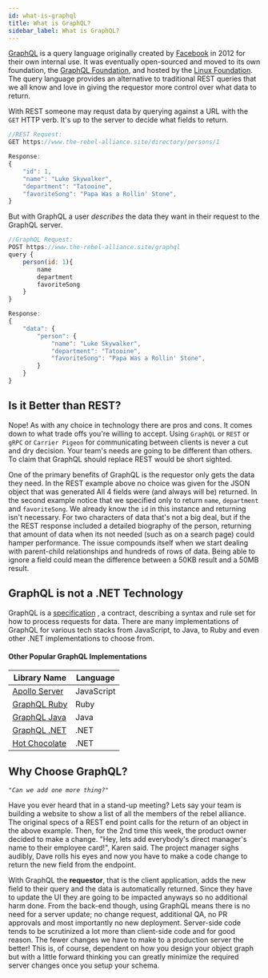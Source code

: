 ```yaml
---
id: what-is-graphql
title: What is GraphQL?
sidebar_label: What is GraphQL?
---
```


[GraphQL](https://graphql.org) is a query language originally created by [Facebook](https://facebook.com) in 2012 for their own internal use. It was eventually open-sourced and moved to its own foundation, the [GraphQL Foundation](https://foundation.graphql.org/), and hosted by the [Linux Foundation](https://www.linuxfoundation.org/). The query language provides an alternative to traditional REST queries that we all know and love in giving the requestor more control over what data to return.

With REST someone may requst data by querying against a URL with the `GET` HTTP verb. It's up to the server to decide what fields to return.

```javascript
//REST Request:
GET https://www.the-rebel-alliance.site/directory/persons/1

Response:
{
    "id": 1,
    "name": "Luke Skywalker",
    "department": "Tatooine",
    "favoriteSong": "Papa Was a Rollin' Stone",
}
```

But with GraphQL a user _describes_ the data they want in their request to the GraphQL server.

```javascript
//GraphQL Request:
POST https://www.the-rebel-alliance.site/graphql
query {
    person(id: 1){
        name
        department
        favoriteSong
    }
}

Response:
{
    "data": {
        "person": {
            "name": "Luke Skywalker",
            "department": "Tatooine",
            "favoriteSong": "Papa Was a Rollin' Stone",
        }
    }
}
```

## Is it Better than REST?

Nope! As with any choice in technology there are pros and cons. It comes down to what trade offs you're willing to accept. Using `GraphQL` or `REST` or `gRPC` or `Carrier Pigeon` for communicating between clients is never a cut and dry decision. Your team's needs are going to be different than others. To claim that GraphQL should replace REST would be short sighted.

One of the primary benefits of GraphQL is the requestor only gets the data they need. In the REST example above no choice was given for the JSON object that was generated All 4 fields were (and always will be) returned. In the second example notice that we specified only to return `name`, `department` and `favoriteSong`. We already know the `id` in this instance and returning isn't necessary. For two characters of data that's not a big deal, but if the the REST response included a detailed biography of the person, returning that amount of data when its not needed (such as on a search page) could hamper performance. The issue compounds itself when we start dealing with parent-child relationships and hundreds of rows of data. Being able to ignore a field could mean the difference between a 50KB result and a 50MB result.

## GraphQL is not a .NET Technology

GraphQL is a [specification](https://graphql.github.io/graphql-spec/) , a contract, describing a syntax and rule set for how to process requests for data. There are many implementations of GraphQL for various tech stacks from JavaScript, to Java, to Ruby and even other .NET implementations to choose from.

#### Other Popular GraphQL Implementations

| Library Name                                                    | Language   |
| --------------------------------------------------------------- | ---------- |
| [Apollo Server](https://github.com/apollographql/apollo-server) | JavaScript |
| [GraphQL Ruby](https://graphql-ruby.org/)                       | Ruby       |
| [GraphQL Java](https://www.graphql-java.com/)                   | Java       |
| [GraphQL .NET](https://github.com/graphql-dotnet/graphql-dotnet)                                                | .NET       |
| [Hot Chocolate](https://github.com/ChilliCream/hotchocolate)    | .NET       |

## Why Choose GraphQL?

_`"Can we add one more thing?"`_

Have you ever heard that in a stand-up meeting? Lets say your team is building a website to show a list of all the members of the rebel alliance. The original specs of a REST end point calls for the return of an object in the above example. Then, for the 2nd time this week, the product owner decided to make a change. "Hey, lets add everybody's direct manager's name to their employee card!", Karen said. The project manager sighs audibly, Dave rolls his eyes and now you have to make a code change to return the new field from the endpoint.

With GraphQL the **requestor**, that is the client application, adds the new field to their query and the data is automatically returned. Since they have to update the UI they are going to be impacted anyways so no additional harm done. From the back-end though, using GraphQL means there is no need for a server update; no change request, additional QA, no PR approvals and most importantly no new deployment. Server-side code tends to be scrutinized a lot more than client-side code and for good reason. The fewer changes we have to make to a production server the better! This is, of course, dependent on how you design your object graph but with a little forward thinking you can greatly minimize the required server changes once you setup your schema.
